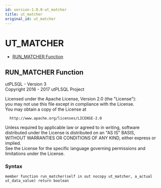 ```yaml
---
id: version-1.0.0-ut_matcher
title: ut_matcher
original_id: ut_matcher
---
```


# UT_MATCHER






- [RUN_MATCHER Function](#run_matcher)












 
## RUN_MATCHER Function<a name="run_matcher"></a>


<p>
<p>utPLSQL - Version 3<br />  Copyright 2016 - 2017 utPLSQL Project</p><p>  Licensed under the Apache License, Version 2.0 (the &quot;License&quot;):<br />  you may not use this file except in compliance with the License.<br />  You may obtain a copy of the License at</p><pre><code>  http://www.apache.org/licenses/LICENSE-2.0</code></pre><p>  Unless required by applicable law or agreed to in writing, software<br />  distributed under the License is distributed on an &quot;AS IS&quot; BASIS,<br />  WITHOUT WARRANTIES OR CONDITIONS OF ANY KIND, either express or implied.<br />  See the License for the specific language governing permissions and<br />  limitations under the License.</p>
</p>

### Syntax
```plsql
member function run_matcher(self in out nocopy ut_matcher, a_actual ut_data_value) return boolean
```

 





 
